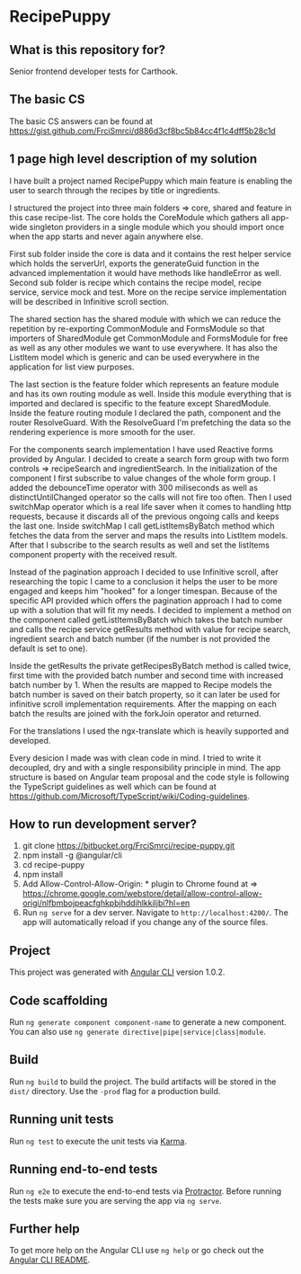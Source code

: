 # RecipePuppy

## What is this repository for? 
Senior frontend developer tests for Carthook.

## The basic CS
The basic CS answers can be found at https://gist.github.com/FrciSmrci/d886d3cf8bc5b84cc4f1c4dff5b28c1d 

## 1 page high level description of my solution

I have built a project named RecipePuppy which main feature is enabling the user to search through the recipes by title or ingredients. 

I structured the project into three main folders => core, shared and feature in this case recipe-list. The core holds the CoreModule
which gathers all app-wide singleton providers in a single module which you should import once when the app starts and never again anywhere else. 

First sub folder inside the core is data and it contains the rest helper service which holds the serverUrl, exports the generateGuid function in the
advanced implementation it would have methods like handleError as well.
Second sub folder is recipe which contains the recipe model, recipe service, service mock and test.
More on the recipe service implementation will be described in Infinitive scroll section.

The shared section has the shared module with which we can reduce the repetition by re-exporting CommonModule and FormsModule so that importers of SharedModule 
get CommonModule and FormsModule for free as well as any other modules we want to use everywhere. It has also the ListItem model which is generic and can be used 
everywhere in the application for list view purposes.

The last section is the feature folder which represents an feature module and has its own routing module as well. Inside this module everything that is imported and declared
is specific to the feature except SharedModule. Inside the feature routing module I declared the path, component and the router ResolveGuard. 
With the ResolveGuard I'm prefetching the data so the rendering experience is more smooth for the user.

For the components search implementation I have used Reactive forms provided by Angular. I decided to create a search form group with two form controls
=> recipeSearch and ingredientSearch. In the initialization of the component I first subscribe to value changes of the whole form group. I added the debounceTime operator 
with 300 miliseconds as well as distinctUntilChanged operator so the calls will not fire too often. Then I used switchMap operator which is a real life saver when 
it comes to handling http requests, because it discards all of the previous ongoing calls and keeps the last one. Inside switchMap I call getListItemsByBatch method
which fetches the data from the server and maps the results into ListItem models. After that I subscribe to the search results as well and set the listItems component property 
with the received result.

Instead of the pagination approach I decided to use Infinitive scroll, after researching the topic I came to a conclusion it helps the user to be more engaged and
keeps him "hooked" for a longer timespan. Because of the specific API provided which offers the pagination approach I had to come up with a solution that will fit my needs. 
I decided to implement a method on the component called getListItemsByBatch which takes the batch number and calls the recipe service getResults method with value 
for recipe search, ingredient search and batch number (if the number is not provided the default is set to one).

Inside the getResults the private getRecipesByBatch method is called twice, first time with the provided batch number and second time with increased batch number by 1. 
When the results are mapped to Recipe models the batch number is saved on their batch property, so it can later be used for infinitive scroll implementation requirements. 
After the mapping on each batch the results are joined with the forkJoin operator and returned.

For the translations I used the ngx-translate which is heavily supported and developed. 

Every desicion I made was with clean code in mind. I tried to write it decoupled, dry and with a single responsibility principle in mind.
The app structure is based on Angular team proposal and the code style is following the TypeScript guidelines as well which can be found at 
https://github.com/Microsoft/TypeScript/wiki/Coding-guidelines. 

## How to run development server?
1. git clone https://bitbucket.org/FrciSmrci/recipe-puppy.git
2. npm install -g @angular/cli
3. cd recipe-puppy
4. npm install
5. Add Allow-Control-Allow-Origin: * plugin to Chrome found at => https://chrome.google.com/webstore/detail/allow-control-allow-origi/nlfbmbojpeacfghkpbjhddihlkkiljbi?hl=en
6. Run `ng serve` for a dev server. Navigate to `http://localhost:4200/`. The app will automatically reload if you change any of the source files.


## Project
This project was generated with [Angular CLI](https://github.com/angular/angular-cli) version 1.0.2.

## Code scaffolding
Run `ng generate component component-name` to generate a new component. You can also use `ng generate directive|pipe|service|class|module`.

## Build
Run `ng build` to build the project. The build artifacts will be stored in the `dist/` directory. Use the `-prod` flag for a production build.

## Running unit tests
Run `ng test` to execute the unit tests via [Karma](https://karma-runner.github.io).

## Running end-to-end tests
Run `ng e2e` to execute the end-to-end tests via [Protractor](http://www.protractortest.org/).
Before running the tests make sure you are serving the app via `ng serve`.

## Further help
To get more help on the Angular CLI use `ng help` or go check out the [Angular CLI README](https://github.com/angular/angular-cli/blob/master/README.md).
